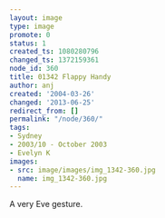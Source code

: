 ```yaml
---
layout: image
type: image
promote: 0
status: 1
created_ts: 1080280796
changed_ts: 1372159361
node_id: 360
title: 01342 Flappy Handy
author: anj
created: '2004-03-26'
changed: '2013-06-25'
redirect_from: []
permalink: "/node/360/"
tags:
- Sydney
- 2003/10 - October 2003
- Evelyn K
images:
- src: image/images/img_1342-360.jpg
  name: img_1342-360.jpg
---
```

A very Eve gesture.
